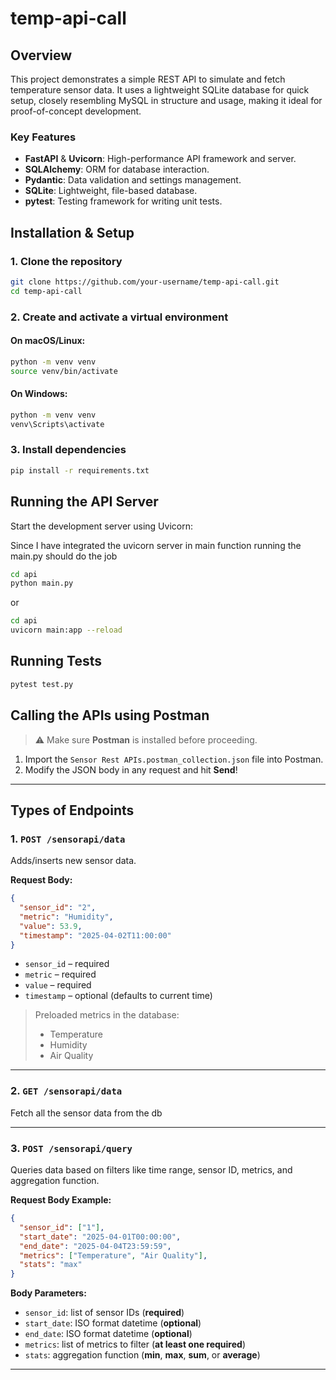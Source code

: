 # temp-api-call

## Overview

This project demonstrates a simple REST API to simulate and fetch temperature sensor data. It uses a lightweight SQLite database for quick setup, closely resembling MySQL in structure and usage, making it ideal for proof-of-concept development.

### Key Features

- **FastAPI** & **Uvicorn**: High-performance API framework and server.
- **SQLAlchemy**: ORM for database interaction.
- **Pydantic**: Data validation and settings management.
- **SQLite**: Lightweight, file-based database.
- **pytest**: Testing framework for writing unit tests.

## Installation & Setup

### 1. Clone the repository

```bash
git clone https://github.com/your-username/temp-api-call.git
cd temp-api-call
```

### 2. Create and activate a virtual environment

#### On macOS/Linux:
```bash
python -m venv venv
source venv/bin/activate
```

#### On Windows:
```bash
python -m venv venv
venv\Scripts\activate
```

### 3. Install dependencies

```bash
pip install -r requirements.txt
```

## Running the API Server

Start the development server using Uvicorn:

Since I have integrated the uvicorn server in main function
running the main.py should do the job
```bash
cd api
python main.py 
```

or

```bash
cd api
uvicorn main:app --reload
```


## Running Tests

```bash
pytest test.py
```

## Calling the APIs using Postman

> ⚠️ Make sure **Postman** is installed before proceeding.

1. Import the `Sensor Rest APIs.postman_collection.json` file into Postman.
2. Modify the JSON body in any request and hit **Send**!

---

## Types of Endpoints

### 1. `POST /sensorapi/data`

Adds/inserts new sensor data.

**Request Body:**
```json
{
  "sensor_id": "2",
  "metric": "Humidity",
  "value": 53.9,
  "timestamp": "2025-04-02T11:00:00"
}
```

- `sensor_id` – required  
- `metric` – required  
- `value` – required  
- `timestamp` – optional (defaults to current time)

> Preloaded metrics in the database:
> - Temperature
> - Humidity
> - Air Quality

---

### 2. `GET /sensorapi/data`

Fetch all the sensor data from the db

---

### 3. `POST /sensorapi/query`

Queries data based on filters like time range, sensor ID, metrics, and aggregation function.

**Request Body Example:**
```json
{
  "sensor_id": ["1"],
  "start_date": "2025-04-01T00:00:00",
  "end_date": "2025-04-04T23:59:59",
  "metrics": ["Temperature", "Air Quality"],
  "stats": "max"
}
```

**Body Parameters:**
- `sensor_id`: list of sensor IDs (**required**)
- `start_date`: ISO format datetime (**optional**)
- `end_date`: ISO format datetime (**optional**)
- `metrics`: list of metrics to filter (**at least one required**)
- `stats`: aggregation function (**min**, **max**, **sum**, or **average**)

---